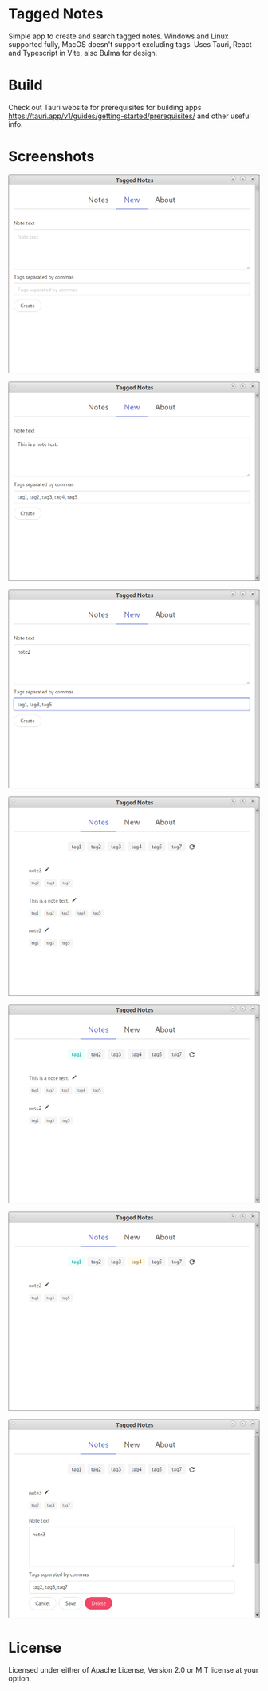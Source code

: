 # Tagged Notes

Simple app to create and search tagged notes. Windows and Linux supported fully, MacOS doesn't support excluding tags.
Uses Tauri, React and Typescript in Vite, also Bulma for design.

# Build

Check out Tauri website for prerequisites for building apps https://tauri.app/v1/guides/getting-started/prerequisites/ and other useful info.

# Screenshots

![Tagged notes screenshot](screenshots/01.png?raw=true "Tagged notes")

![Tagged notes screenshot](screenshots/02.png?raw=true "Tagged notes")

![Tagged notes screenshot](screenshots/03.png?raw=true "Tagged notes")

![Tagged notes screenshot](screenshots/04.png?raw=true "Tagged notes")

![Tagged notes screenshot](screenshots/05.png?raw=true "Tagged notes")

![Tagged notes screenshot](screenshots/06.png?raw=true "Tagged notes")

![Tagged notes screenshot](screenshots/07.png?raw=true "Tagged notes")

# License

Licensed under either of Apache License, Version 2.0 or MIT license at your option.
